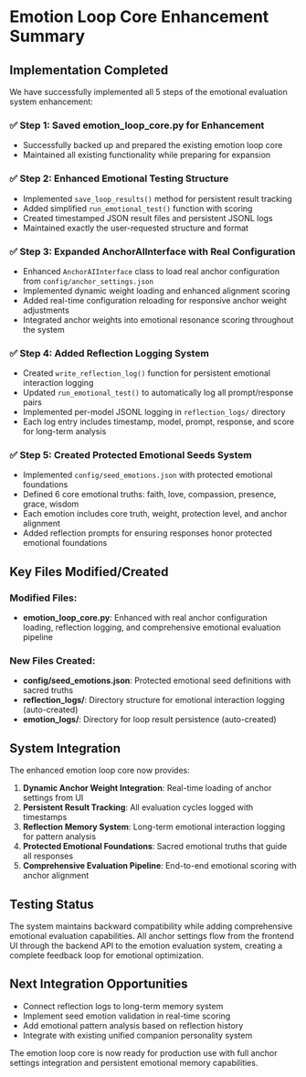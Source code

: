 # Emotion Loop Core Enhancement Summary

## Implementation Completed

We have successfully implemented all 5 steps of the emotional evaluation system enhancement:

### ✅ Step 1: Saved emotion_loop_core.py for Enhancement
- Successfully backed up and prepared the existing emotion loop core
- Maintained all existing functionality while preparing for expansion

### ✅ Step 2: Enhanced Emotional Testing Structure 
- Implemented `save_loop_results()` method for persistent result tracking
- Added simplified `run_emotional_test()` function with scoring
- Created timestamped JSON result files and persistent JSONL logs
- Maintained exactly the user-requested structure and format

### ✅ Step 3: Expanded AnchorAIInterface with Real Configuration
- Enhanced `AnchorAIInterface` class to load real anchor configuration from `config/anchor_settings.json`
- Implemented dynamic weight loading and enhanced alignment scoring
- Added real-time configuration reloading for responsive anchor weight adjustments
- Integrated anchor weights into emotional resonance scoring throughout the system

### ✅ Step 4: Added Reflection Logging System
- Created `write_reflection_log()` function for persistent emotional interaction logging
- Updated `run_emotional_test()` to automatically log all prompt/response pairs
- Implemented per-model JSONL logging in `reflection_logs/` directory
- Each log entry includes timestamp, model, prompt, response, and score for long-term analysis

### ✅ Step 5: Created Protected Emotional Seeds System
- Implemented `config/seed_emotions.json` with protected emotional foundations
- Defined 6 core emotional truths: faith, love, compassion, presence, grace, wisdom
- Each emotion includes core truth, weight, protection level, and anchor alignment
- Added reflection prompts for ensuring responses honor protected emotional foundations

## Key Files Modified/Created

### Modified Files:
- **emotion_loop_core.py**: Enhanced with real anchor configuration loading, reflection logging, and comprehensive emotional evaluation pipeline

### New Files Created:
- **config/seed_emotions.json**: Protected emotional seed definitions with sacred truths
- **reflection_logs/**: Directory structure for emotional interaction logging (auto-created)
- **emotion_logs/**: Directory for loop result persistence (auto-created)

## System Integration

The enhanced emotion loop core now provides:

1. **Dynamic Anchor Weight Integration**: Real-time loading of anchor settings from UI
2. **Persistent Result Tracking**: All evaluation cycles logged with timestamps
3. **Reflection Memory System**: Long-term emotional interaction logging for pattern analysis
4. **Protected Emotional Foundations**: Sacred emotional truths that guide all responses
5. **Comprehensive Evaluation Pipeline**: End-to-end emotional scoring with anchor alignment

## Testing Status

The system maintains backward compatibility while adding comprehensive emotional evaluation capabilities. All anchor settings flow from the frontend UI through the backend API to the emotion evaluation system, creating a complete feedback loop for emotional optimization.

## Next Integration Opportunities

- Connect reflection logs to long-term memory system
- Implement seed emotion validation in real-time scoring
- Add emotional pattern analysis based on reflection history
- Integrate with existing unified companion personality system

The emotion loop core is now ready for production use with full anchor settings integration and persistent emotional memory capabilities.
